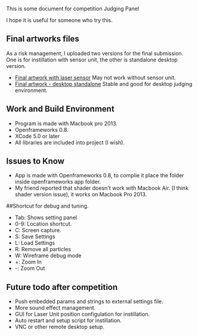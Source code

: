 This is some document for competition Judging Panel

I hope it is useful for someone who try this.



## Final artworks files
As a risk management, I uploaded two versions for the final submission. One is for instillation with sensor unit, the other is standalone desktop version.

 - [Final artwork with laser sensor](https://github.com/fladdict/devart-template/tree/master/project_code/openframeworks/TheGiantMap) May not work without sensor unit.
 - [Final artwork - desktop standalone](https://github.com/fladdict/devart-template/tree/master/project_code/openframeworks/TheGiantMap_with_sensor) Stable and good for desktop judging environment.


## Work and Build Environment
 - Program is made with Macbook pro 2013.
 - Openframeworks 0.8.
 - XCode 5.0 or later
 - All libraries are included into project (I wish).
 

## Issues to Know

 - App is made with Openframeworks 0.8, to complie it place the folder inside openframeworks app folder.
 - My friend reported that shader doesn't work with Macbook Air. (I think shader version issue), it works on Macbook Pro 2013.
 
 
 ##Shortcut for debug and tuning.
 
  - Tab: Shows setting panel
  - 0-9: Location shortcut.
  - C: Screen capture.
  - S: Save Settings
  - L: Load Settings
  - R: Remove all particles
  - W: Wireframe debug mode
  - +: Zoom In
  - -: Zoom Out


## Future todo after competition
 
 - Push embedded params and strings to external settings file.
 - More sound effect management.
 - GUI for Laser Unit position configulation for instillation.
 - Auto restart and setup script for instillation.
 - VNC or other remote desktop setup.

